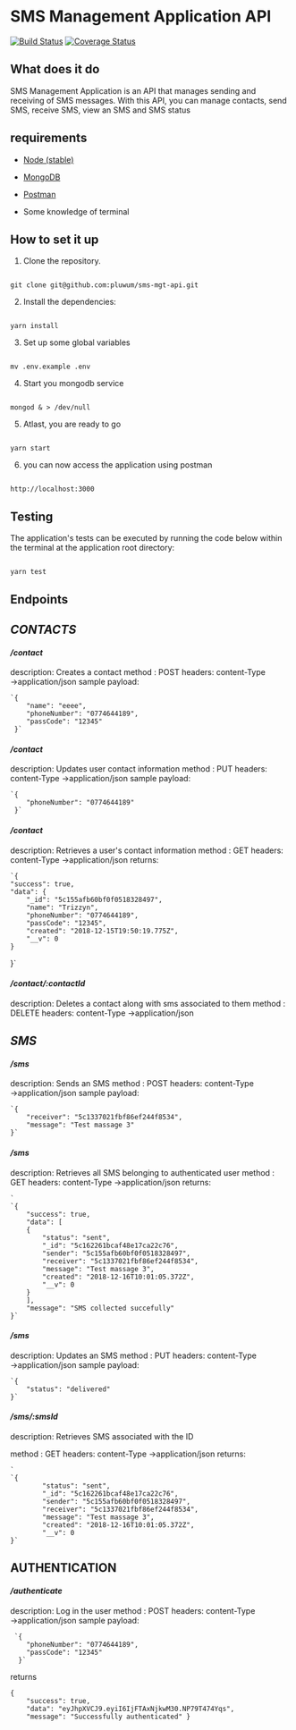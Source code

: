# SMS Management Application API

[![Build Status](https://travis-ci.org/pluwum/sms-mgt-api.svg?branch=master)](https://travis-ci.org/pluwum/sms-mgt-api) [![Coverage Status](https://coveralls.io/repos/github/pluwum/sms-mgt-api/badge.svg?branch=master)](https://coveralls.io/github/pluwum/sms-mgt-api?branch=master)

## What does it do

SMS Management Application is an API that manages sending and receiving of SMS messages. With this API, you can manage contacts, send SMS, receive SMS, view an SMS and SMS status

## requirements

- [Node (stable)](https://nodejs.org/en/)

- [MongoDB](https://www.mongodb.com/)

- [Postman](https://www.getpostman.com/)

- Some knowledge of terminal

## How to set it up

1. Clone the repository.

```

git clone git@github.com:pluwum/sms-mgt-api.git

```

2. Install the dependencies:

```

yarn install

```

3. Set up some global variables

```

mv .env.example .env

```

4. Start you mongodb service

```

mongod & > /dev/null

```

5. Atlast, you are ready to go

```

yarn start

```

6. you can now access the application using postman

```

http://localhost:3000

```

## Testing

The application's tests can be executed by running the code below within the terminal at the application root directory:

```

yarn test

```

## Endpoints

## _CONTACTS_

#### **_/contact_**

description: Creates a contact
method : POST
headers: content-Type →application/json
sample payload:

    `{
        "name": "eeee",
        "phoneNumber": "0774644189",
        "passCode": "12345"
     }`

#### **_/contact_**

description: Updates user contact information
method : PUT
headers: content-Type →application/json
sample payload:

    `{
        "phoneNumber": "0774644189"
     }`

#### **_/contact_**

description: Retrieves a user's contact information
method : GET
headers: content-Type →application/json
returns:

    `{
    "success": true,
    "data": {
        "_id": "5c155afb60bf0f0518328497",
        "name": "Trizzyn",
        "phoneNumber": "0774644189",
        "passCode": "12345",
        "created": "2018-12-15T19:50:19.775Z",
        "__v": 0
    }

}`

#### **_/contact/:contactId_**

description: Deletes a contact along with sms associated to them
method : DELETE
headers: content-Type →application/json

## _SMS_

#### **_/sms_**

description: Sends an SMS
method : POST
headers: content-Type →application/json
sample payload:

    `{
        "receiver": "5c1337021fbf86ef244f8534",
        "message": "Test massage 3"
    }`

#### **_/sms_**

description: Retrieves all SMS belonging to authenticated user
method : GET
headers: content-Type →application/json
returns:

    `
    `{
        "success": true,
        "data": [
        {
            "status": "sent",
            "_id": "5c162261bcaf48e17ca22c76",
            "sender": "5c155afb60bf0f0518328497",
            "receiver": "5c1337021fbf86ef244f8534",
            "message": "Test massage 3",
            "created": "2018-12-16T10:01:05.372Z",
            "__v": 0
        }
        ],
        "message": "SMS collected succefully"
    }`

#### **_/sms_**

description: Updates an SMS
method : PUT
headers: content-Type →application/json
sample payload:

    `{
        "status": "delivered"
    }`

#### **_/sms/:smsId_**

description: Retrieves SMS associated with the ID

method : GET
headers: content-Type →application/json
returns:

    `
    `{
            "status": "sent",
            "_id": "5c162261bcaf48e17ca22c76",
            "sender": "5c155afb60bf0f0518328497",
            "receiver": "5c1337021fbf86ef244f8534",
            "message": "Test massage 3",
            "created": "2018-12-16T10:01:05.372Z",
            "__v": 0
    }`

## AUTHENTICATION

#### **_/authenticate_**

description: Log in the user
method : POST
headers: content-Type →application/json
sample payload:

     `{
    	"phoneNumber": "0774644189",
    	"passCode": "12345"
      }`

returns

    {
        "success": true,
        "data": "eyJhpXVCJ9.eyiI6IjFTAxNjkwM30.NP79T474Yqs",
        "message": "Successfully authenticated" }
